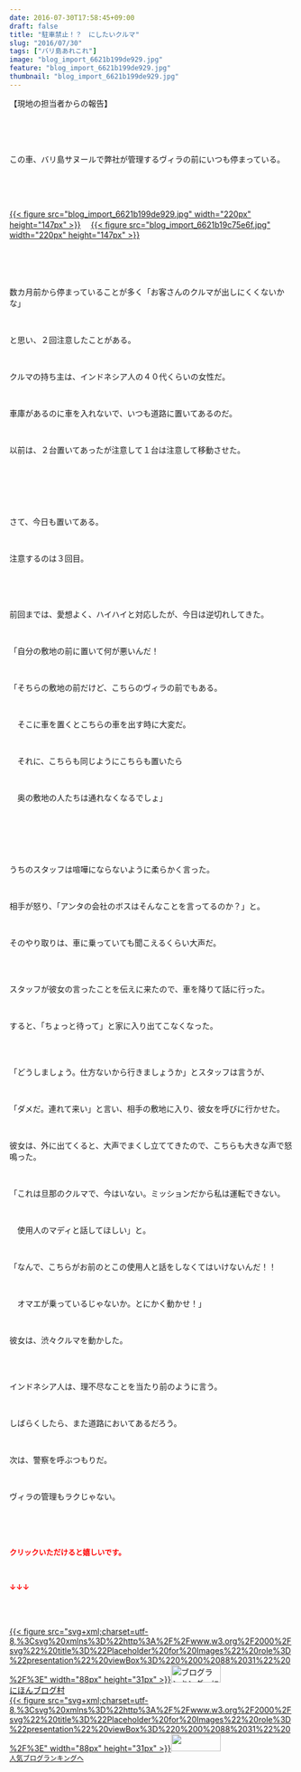 ```yaml
---
date: 2016-07-30T17:58:45+09:00
draft: false
title: "駐車禁止！？　にしたいクルマ"
slug: "2016/07/30"
tags: ["バリ島あれこれ"]
image: "blog_import_6621b199de929.jpg"
feature: "blog_import_6621b199de929.jpg"
thumbnail: "blog_import_6621b199de929.jpg"
---
```

<p>【現地の担当者からの報告】</p><br/><br/><br/><p>この車、バリ島サヌールで弊社が管理するヴィラの前にいつも停まっている。</p><br/><br/><br/><p><a href="blog_import_6621b19b2296a.jpg">{{< figure src="blog_import_6621b199de929.jpg" width="220px" height="147px" >}}</a>  　<a href="blog_import_6621b19da7aab.jpg">{{< figure src="blog_import_6621b19c75e6f.jpg" width="220px" height="147px" >}}</a><br/> 　<br/><br/></p><br/><p>数カ月前から停まっていることが多く「お客さんのクルマが出しにくくないかな」</p><br/><p>と思い、２回注意したことがある。</p><br/><p>クルマの持ち主は、インドネシア人の４０代くらいの女性だ。</p><br/><p>車庫があるのに車を入れないで、いつも道路に置いてあるのだ。</p><br/><p>以前は、２台置いてあったが注意して１台は注意して移動させた。</p><br/><p><br/></p><br/><p>さて、今日も置いてある。</p><br/><p>注意するのは３回目。</p><br/><br/><br/><p>前回までは、愛想よく、ハイハイと対応したが、今日は逆切れしてきた。</p><br/><p>「自分の敷地の前に置いて何が悪いんだ！</p><br/><p>「そちらの敷地の前だけど、こちらのヴィラの前でもある。</p><br/><p>　そこに車を置くとこちらの車を出す時に大変だ。</p><br/><p>　それに、こちらも同じようにこちらも置いたら</p><br/><p>　奥の敷地の人たちは通れなくなるでしょ」</p><br/><p><br/></p><br/><p>うちのスタッフは喧嘩にならないように柔らかく言った。</p><br/><p>相手が怒り、「アンタの会社のボスはそんなことを言ってるのか？」と。</p><br/><p>そのやり取りは、車に乗っていても聞こえるくらい大声だ。</p><br/><br/><p>スタッフが彼女の言ったことを伝えに来たので、車を降りて話に行った。</p><br/><p>すると、「ちょっと待って」と家に入り出てこなくなった。</p><br/><br/><p>「どうしましょう。仕方ないから行きましょうか」とスタッフは言うが、</p><br/><p>「ダメだ。連れて来い」と言い、相手の敷地に入り、彼女を呼びに行かせた。</p><br/><p>彼女は、外に出てくると、大声でまくし立ててきたので、こちらも大きな声で怒鳴った。</p><br/><p>「これは旦那のクルマで、今はいない。ミッションだから私は運転できない。</p><br/><p>　使用人のマディと話してほしい」と。</p><br/><p>「なんで、こちらがお前のとこの使用人と話をしなくてはいけないんだ！！</p><br/><p>　オマエが乗っているじゃないか。とにかく動かせ！」</p><br/><p>彼女は、渋々クルマを動かした。</p><br/><br/><p>インドネシア人は、理不尽なことを当たり前のように言う。</p><br/><p>しばらくしたら、また道路においてあるだろう。</p><br/><p>次は、警察を呼ぶつもりだ。</p><br/><p>ヴィラの管理もラクじゃない。</p><br/><br/><br/><p><font color="#ff0000" size="2"><strong>クリックいただけると嬉しいです。<br/></strong></font></p><br/><p><font color="#ff0000" size="2"><strong>↓↓↓</strong></font></p><br/><p><br/><a href="http://www.blogmura.com/ranking.html" target="_blank">{{< figure src="svg+xml;charset=utf-8,%3Csvg%20xmlns%3D%22http%3A%2F%2Fwww.w3.org%2F2000%2Fsvg%22%20title%3D%22Placeholder%20for%20Images%22%20role%3D%22presentation%22%20viewBox%3D%220%200%2088%2031%22%20%2F%3E" width="88px" height="31px" >}}<noscript><img border="0" alt="ブログランキング・にほんブログ村へ" src="https://img-proxy.blog-video.jp/images?url=http%3A%2F%2Fwww.blogmura.com%2Fimg%2Fwww88_31.gif" width="88" height="31"></noscript></a><br/> <a href="http://www.blogmura.com/ranking.html" target="_blank">にほんブログ村</a><br/><a title="人気ブログランキングへ" href="link.php?1804582">{{< figure src="svg+xml;charset=utf-8,%3Csvg%20xmlns%3D%22http%3A%2F%2Fwww.w3.org%2F2000%2Fsvg%22%20title%3D%22Placeholder%20for%20Images%22%20role%3D%22presentation%22%20viewBox%3D%220%200%2088%2031%22%20%2F%3E" width="88px" height="31px" >}}<noscript><img border="0" src="https://blog.with2.net/img/banner/banner_22.gif" width="88" height="31"></noscript></a><br/> <a style="FONT-SIZE: 12px" href="link.php?1804582">人気ブログランキングへ</a><br/> </p>

